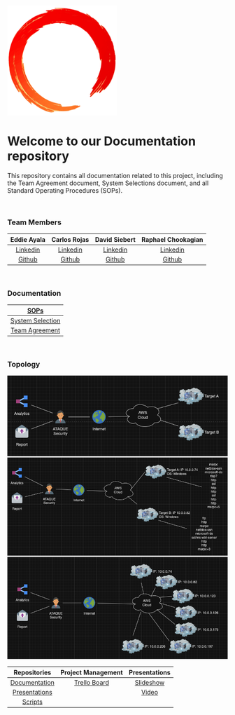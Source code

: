 <!-- ![Logo](./assets/ring.png) -->
<img src="./assets/ring.png" width="250">

# Welcome to our Documentation repository

This repository contains all documentation related to this project,  including the Team Agreement document, System Selections document, and all Standard Operating Procedures (SOPs).

<br>

### Team Members

| Eddie Ayala | Carlos Rojas | David Siebert | Raphael Chookagian |
|:----------------------:|:-----------------------:|:----------------------:|:----------------------:|
| [Linkedin](https://www.linkedin.com/in/robert-gillespie-420918272//) | [Linkedin](http://linkedin.com/in/dustinhaggett/) | [Linkedin](http://www.linkedin.com/in/marcelotc) | [Linkedin](https://www.linkedin.com/in/raphaelchookagian/) |
| [Github](https://github.com/Puyallup253) | [Github](https://github.com/dustinhaggett/) | [Github](https://github.com/mtc2434) | [Github](https://github.com/cesarderio) |

<br>

### Documentation

| [SOPs](./SOPs/) |
|:-----------------------:|
|  [System Selection](https://github.com/ATAQUE-Security/Documentation/blob/main/Team_Documents/System_Selection.md) |
| [Team Agreement](https://github.com/ATAQUE-Security/Documentation/blob/main/Team_Documents/Team_Agreement.md) |

<br>

### Topology

<img src="./assets/BaseTop.png" width="550">

<img src="./assets/NmapTop.png" width="550">

<img src="./assets/RevisedTop.png" width="550">

<!-- <br>

### Presentations

[Slideshow Presentation](https://docs.google.com/presentation/d/1U0U4HkPjTmjLndgIuii9MQT_2FryvEBxZkBfMfatCgU/edit?usp=sharing)

[Video]()

<br>

### Project Management

[Trello Board](https://trello.com/b/q4cb2rJl/401d8rt1)

<br>

### Repositories

[Documentation](https://github.com/ATAQUE-Security/Documentation)

[Presentations](https://github.com/ATAQUE-Security/Presentations)

[Scripts](https://github.com/ATAQUE-Security/Scripts) -->

<br>

| Repositories | Project Management | Presentations |
|:----------------------:|:-----------------------:|:----------------------:|
| [Documentation](https://github.com/ATAQUE-Security/Documentation) | [Trello Board](https://trello.com/b/q4cb2rJl/401d8rt1) | [Slideshow](https://docs.google.com/presentation/d/1U0U4HkPjTmjLndgIuii9MQT_2FryvEBxZkBfMfatCgU/edit?usp=sharing) |
| [Presentations](https://github.com/ATAQUE-Security/Presentations) | | [Video]() |
| [Scripts](https://github.com/ATAQUE-Security/Scripts) | | |
